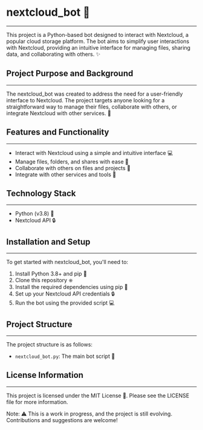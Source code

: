 # nextcloud_bot 🚀
------------------------------------------------

This project is a Python-based bot designed to interact with Nextcloud, a popular cloud storage platform. The bot aims to simplify user interactions with Nextcloud, providing an intuitive interface for managing files, sharing data, and collaborating with others. ✨

## Project Purpose and Background
------------------------------------------------

The nextcloud_bot was created to address the need for a user-friendly interface to Nextcloud. The project targets anyone looking for a straightforward way to manage their files, collaborate with others, or integrate Nextcloud with other services. 🤝

## Features and Functionality
------------------------------------------------

* Interact with Nextcloud using a simple and intuitive interface 💻
* Manage files, folders, and shares with ease 📁
* Collaborate with others on files and projects 📝
* Integrate with other services and tools 🔗

## Technology Stack
------------------------------------------------

* Python (v3.8) 🐍
* Nextcloud API 🔒

## Installation and Setup
------------------------------------------------

To get started with nextcloud_bot, you'll need to:

1. Install Python 3.8+ and pip 🐍
2. Clone this repository ⎈
3. Install the required dependencies using pip 🔧
4. Set up your Nextcloud API credentials 🔒
5. Run the bot using the provided script 💻

## Project Structure
------------------------------------------------

The project structure is as follows:

* `nextcloud_bot.py`: The main bot script 📄

## License Information
------------------------------------------------

This project is licensed under the MIT License 🔧. Please see the LICENSE file for more information.

Note: ⚠️ This is a work in progress, and the project is still evolving. Contributions and suggestions are welcome!